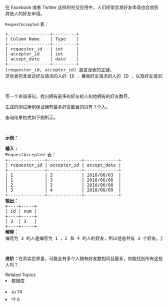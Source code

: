 <p>在 Facebook 或者 Twitter 这样的社交应用中，人们经常会发好友申请也会收到其他人的好友申请。</p>

<div class="original__bRMd"> 
 <div> 
  <p><code>RequestAccepted</code> 表：</p> 
 </div>
</div>

<pre>
+----------------+---------+
| Column Name    | Type    |
+----------------+---------+
| requester_id   | int     |
| accepter_id    | int     |
| accept_date    | date    |
+----------------+---------+
(requester_id, accepter_id) 是这张表的主键。
这张表包含发送好友请求的人的 ID ，接收好友请求的人的 ID ，以及好友请求通过的日期。
</pre>

<p>&nbsp;</p>

<p>写一个查询语句，找出拥有最多的好友的人和他拥有的好友数目。</p>

<p>生成的测试用例保证拥有最多好友数目的只有 1 个人。</p>

<p>查询结果格式如下例所示。</p>

<p>&nbsp;</p>

<p><strong>示例：</strong></p>

<pre>
<strong>输入：</strong>
RequestAccepted 表：
+--------------+-------------+-------------+
| requester_id | accepter_id | accept_date |
+--------------+-------------+-------------+
| 1            | 2           | 2016/06/03  |
| 1            | 3           | 2016/06/08  |
| 2            | 3           | 2016/06/08  |
| 3            | 4           | 2016/06/09  |
+--------------+-------------+-------------+
<strong>输出：</strong>
+----+-----+
| id | num |
+----+-----+
| 3  | 3   |
+----+-----+
<strong>解释：</strong>
编号为 3 的人是编号为 1 ，2 和 4 的人的好友，所以他总共有 3 个好友，比其他人都多。</pre>

<p>&nbsp;</p>

<p><strong>进阶：</strong>在真实世界里，可能会有多个人拥有好友数相同且最多，你能找到所有这些人吗？</p>

<div><div>Related Topics</div><div><li>数据库</li></div></div><br><div><li>👍 74</li><li>👎 0</li></div>